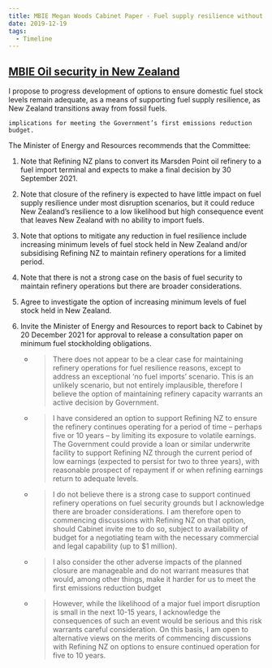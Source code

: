 ```yaml
---
title: MBIE Megan Woods Cabinet Paper - Fuel supply resilience without a domestic oil refinery - Decision to Close
date: 2019-12-19
tags:
  - Timeline
---
```


## [MBIE Oil security in New Zealand](https://www.mbie.govt.nz/building-and-energy/energy-and-natural-resources/energy-generation-and-markets/liquid-fuel-market/oil-security-in-new-zealand/)


 I propose to progress development of options to ensure
domestic fuel stock levels remain adequate, as a means of supporting fuel supply resilience,
as New Zealand transitions away from fossil fuels. 

`implications for meeting the Government’s first emissions reduction budget.`

The Minister of Energy and Resources recommends that the Committee:
1. Note that Refining NZ plans to convert its Marsden Point oil refinery to a fuel import terminal and
expects to make a final decision by 30 September 2021.
2. Note that closure of the refinery is expected to have little impact on fuel supply resilience under
most disruption scenarios, but it could reduce New Zealand’s resilience to a low likelihood but
high consequence event that leaves New Zealand with no ability to import fuels.
3. Note that options to mitigate any reduction in fuel resilience include increasing minimum levels
of fuel stock held in New Zealand and/or subsidising Refining NZ to maintain refinery operations
for a limited period.
4. Note that there is not a strong case on the basis of fuel security to maintain refinery operations
but there are broader considerations.
5. Agree to investigate the option of increasing minimum levels of fuel stock held in New Zealand.
6. Invite the Minister of Energy and Resources to report back to Cabinet by 20 December 2021 for
approval to release a consultation paper on minimum fuel stockholding obligations.

    - > There does not appear to be a clear case for maintaining refinery operations for fuel resilience reasons, except to address an exceptional ‘no fuel imports’ scenario. This is an unlikely scenario, but not entirely implausible, therefore I believe the option of maintaining refinery capacity warrants an active decision by Government.
    - > I have considered an option to support Refining NZ to ensure the refinery continues operating
for a period of time – perhaps five or 10 years – by limiting its exposure to volatile earnings.
The Government could provide a loan or similar underwrite facility to support Refining NZ
through the current period of low earnings (expected to persist for two to three years), with
reasonable prospect of repayment if or when refining earnings return to adequate levels.
    - > I do not believe there is a strong case to support continued refinery operations on fuel security grounds but I acknowledge there are broader considerations. I am therefore open to
commencing discussions with Refining NZ on that option, should Cabinet invite me to do so,
subject to availability of budget for a negotiating team with the necessary commercial and
legal capability (up to \$1 million).
    - > I also consider the other adverse impacts of the planned closure are manageable and do not warrant measures that would, among other things, make it harder for us to meet the first emissions reduction budget
    - >  However, while the likelihood of a major fuel import disruption is small in the next 10-15 years, I acknowledge the consequences of such an event would be serious and this risk warrants
careful consideration. On this basis, I am open to alternative views on the merits of
commencing discussions with Refining NZ on options to ensure continued operation for five to
10 years.

